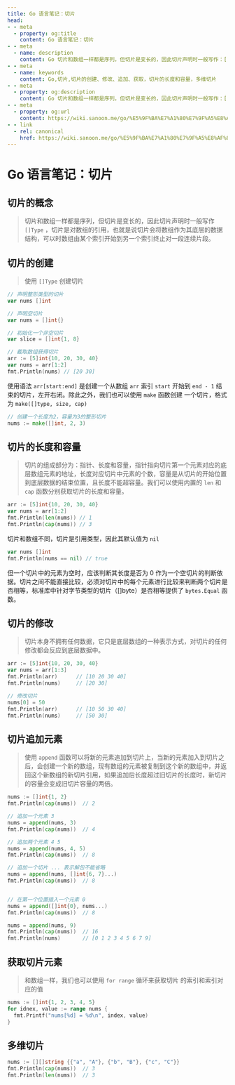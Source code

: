 ```yaml
---
title: Go 语言笔记：切片
head:
- - meta
  - property: og:title
    content: Go 语言笔记：切片
- - meta
  - name: description
    content: Go 切片和数组一样都是序列，但切片是变长的，因此切片声明时一般写作：[]Type ，切片是对数组的引用，也就是说切片会将数组作为其底层的数据结构，可以时数组由某个索引开始到另一个索引终止对一段连续片段
- - meta
  - name: keywords
    content: Go,切片,切片的创建、修改、追加、获取，切片的长度和容量，多维切片
- - meta
  - property: og:description
    content: Go 切片和数组一样都是序列，但切片是变长的，因此切片声明时一般写作：[]Type ，切片是对数组的引用，也就是说切片会将数组作为其底层的数据结构，可以时数组由某个索引开始到另一个索引终止对一段连续片段
- - meta
  - property: og:url
    content: https://wiki.sanoon.me/go/%E5%9F%BA%E7%A1%80%E7%9F%A5%E8%AF%86/%E5%88%87%E7%89%87
- - link
  - rel: canonical
    href: https://wiki.sanoon.me/go/%E5%9F%BA%E7%A1%80%E7%9F%A5%E8%AF%86/%E5%88%87%E7%89%87
---
```

  
# Go 语言笔记：切片

## 切片的概念

> 切片和数组一样都是序列，但切片是变长的，因此切片声明时一般写作 `[]Type` ，切片是对数组的引用，也就是说切片会将数组作为其底层的数据结构，可以时数组由某个索引开始到另一个索引终止对一段连续片段。

## 切片的创建

> 使用 `[]Type` 创建切片

```go
// 声明整形类型的切片
var nums []int

// 声明空切片
var nums = []int{}

// 初始化一个非空切片
var slice = []int{1, 8}

// 截取数组获得切片
arr := [5]int{10, 20, 30, 40}
var nums = arr[1:2]
fmt.Println(nums) // [20 30]
```

使用语法 `arr[start:end]`   是创建一个从数组 `arr` 索引 `start` 开始到 `end - 1` 结束的切片，左开右闭。除此之外，我们也可以使用 `make` 函数创建 一个切片，格式为 `make([]type, size, cap)`

```go
// 创建一个长度为2，容量为3的整形切片
nums := make([]int, 2, 3)
```

## 切片的长度和容量

> 切片的组成部分为：指针、长度和容量，指针指向切片第一个元素对应的底层数组元素的地址，长度对应切片中元素的个数，容量是从切片的开始位置到底层数据的结束位置，且长度不能超容量。我们可以使用内置的 `len` 和 `cap` 函数分别获取切片的长度和容量。

```go
arr := [5]int{10, 20, 30, 40}
var nums = arr[1:2]
fmt.Println(len(nums)) // 1
fmt.Println(cap(nums)) // 3
```

切片和数组不同，切片是引用类型，因此其默认值为 `nil`

```go
var nums []int
fmt.Println(nums == nil) // true
```

但一个切片中的元素为空时，应该判断其长度是否为 0 作为一个空切片的判断依据。切片之间不能直接比较，必须对切片中的每个元素进行比较来判断两个切片是否相等，标准库中针对字节类型的切片（[]byte）是否相等提供了 `bytes.Equal` 函数。

## 切片的修改

> 切片本身不拥有任何数据，它只是底层数组的一种表示方式，对切片的任何修改都会反应到底层数据中。

```go
arr := [5]int{10, 20, 30, 40}
var nums = arr[1:3]
fmt.Println(arr)      // [10 20 30 40]
fmt.Println(nums)     // [20 30]

// 修改切片
nums[0] = 50
fmt.Println(arr)      // [10 50 30 40]
fmt.Println(nums)     // [50 30]
```

## 切片追加元素

> 使用 `append` 函数可以将新的元素追加到切片上，当新的元素加入到切片之后，会创建一个新的数组，现有数组的元素被复制到这个新的数组中，并返回这个新数组的新切片引用，如果追加后长度超过旧切片的长度时，新切片的容量会变成旧切片容量的两倍。

```go
nums := []int{1, 2}
fmt.Println(cap(nums))  // 2

// 追加一个元素 3
nums = append(nums, 3)
fmt.Println(cap(nums))  // 4

// 追加两个元素 4 5
nums = append(nums, 4, 5)
fmt.Println(cap(nums))  // 8

// 追加一个切片 ... 表示解包不能省略
nums = append(nums, []int{6, 7}...)
fmt.Println(cap(nums))  // 8


// 在第一个位置插入一个元素 0
nums = append([]int{0}, nums...)
fmt.Println(cap(nums))  // 8

nums = append(nums, 9)
fmt.Println(cap(nums))  // 16
fmt.Println(nums)       // [0 1 2 3 4 5 6 7 9]
```

## 获取切片元素

> 和数组一样，我们也可以使用 `for range` 循环来获取切片 的索引和索引对应的值

```go
nums := []int{1, 2, 3, 4, 5}
for idnex, value := range nums {
  fmt.Printf("nums[%d] = %d\n", index, value)
}
```

## 多维切片

```go
nums := [][]string {{"a", "A"}, {"b", "B"}, {"c", "C"}}
fmt.Println(cap(nums))  // 3
fmt.Println(len(nums))  // 3
```

